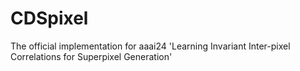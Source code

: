 # CDSpixel
The official implementation for aaai24 'Learning Invariant Inter-pixel Correlations for Superpixel Generation'
